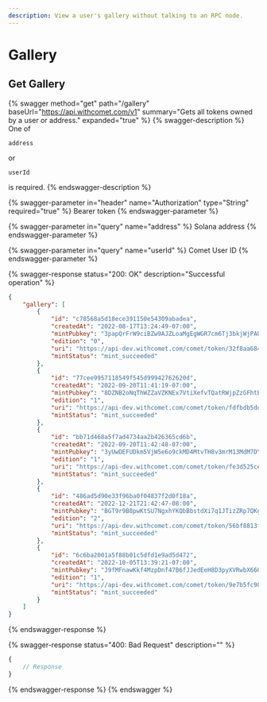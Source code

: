 ```yaml
---
description: View a user's gallery without talking to an RPC node.
---
```


# Gallery

## Get Gallery

{% swagger method="get" path="/gallery" baseUrl="https://api.withcomet.com/v1" summary="Gets all tokens owned by a user or address." expanded="true" %}
{% swagger-description %}
One of 

`address`

 or 

`userId`

 is required.
{% endswagger-description %}

{% swagger-parameter in="header" name="Authorization" type="String" required="true" %}
Bearer token
{% endswagger-parameter %}

{% swagger-parameter in="query" name="address" %}
Solana address
{% endswagger-parameter %}

{% swagger-parameter in="query" name="userId" %}
Comet User ID
{% endswagger-parameter %}

{% swagger-response status="200: OK" description="Successful operation" %}
```json
{
    "gallery": [
        {
            "id": "c78568a5d18ece391150e54309abadea",
            "createdAt": "2022-08-17T13:24:49-07:00",
            "mintPubkey": "3papQrFrW9ciBZw9AJZLoaMgEgWGR7cm6Tj3bkjWjPAU",
            "edition": "0",
            "uri": "https://api-dev.withcomet.com/comet/token/32f8aa684bd5/metadata/0",
            "mintStatus": "mint_succeeded"
        },
        {
            "id": "77cee9957118549f545d99942762620d",
            "createdAt": "2022-09-20T11:41:19-07:00",
            "mintPubkey": "8DZNB2oNqThWZZaVZKNEx7VtiXefvTQatRWjpZzGFhtB",
            "edition": "1",
            "uri": "https://api-dev.withcomet.com/comet/token/fdfbdb5ddeaf/metadata/1",
            "mintStatus": "mint_succeeded"
        },
        {
            "id": "bb71d468a5f7ad4734aa2b426365cd6b",
            "createdAt": "2022-09-20T11:42:48-07:00",
            "mintPubkey": "3yUwDEFUDkm5VjW5e6o9ckMD4MtvTH8v3mrM13MdM7DY",
            "edition": "1",
            "uri": "https://api-dev.withcomet.com/comet/token/fe3d525cee27/metadata/1",
            "mintStatus": "mint_succeeded"
        },
        {
            "id": "486ad5d90e33f96ba0f04837f2d0f18a",
            "createdAt": "2022-12-21T21:42:47-08:00",
            "mintPubkey": "BGT9r9B8pwKtSU7NgxhYKQbBbstdXi7q1JTizZRp7QKg",
            "edition": "2",
            "uri": "https://api-dev.withcomet.com/comet/token/56bf8813ff67/metadata/2",
            "mintStatus": "mint_succeeded"
        },
        {
            "id": "6c6ba2001a5f88b01c5dfd1e9ad5d472",
            "createdAt": "2022-10-05T13:39:21-07:00",
            "mintPubkey": "J9fMFnawKkf4MzpDnf47B6fJJedEeH8D3pyXVRwbX66Q",
            "edition": "1",
            "uri": "https://api-dev.withcomet.com/comet/token/9e7b5fc982c8/metadata/1",
            "mintStatus": "mint_succeeded"
        }
    ]
}
```
{% endswagger-response %}

{% swagger-response status="400: Bad Request" description="" %}
```javascript
{
    // Response
}
```
{% endswagger-response %}
{% endswagger %}

